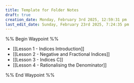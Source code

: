 ```yaml
---
title: Template for Folder Notes
draft: true
creation_date: Monday, February 3rd 2025, 12:59:31 pm
last_edit_date: Sunday, February 23rd 2025, 7:24:35 pm
---
```


%% Begin Waypoint %%
- [[Lesson 1 - Indices Introduction]]
- [[Lesson 2 - Negative and Fractional Indices]]
- [[Lesson 3 - Indices C]]
- [[Lesson 4 - Rationalising the Denominator]]

%% End Waypoint %%
